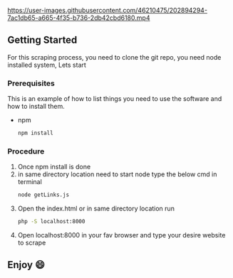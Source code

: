 


https://user-images.githubusercontent.com/46210475/202894294-7ac1db65-a665-4f35-b736-2db42cbd6180.mp4




## Getting Started

For this scraping process, you need to clone the git repo, you need node installed system, Lets start

### Prerequisites

This is an example of how to list things you need to use the software and how to install them.
* npm
  ```sh
  npm install 
  ```

### Procedure


1. Once npm install is done 
2. in same directory location need to start node type the below cmd in terminal
   ```sh
   node getLinks.js
   ```
3. Open the index.html or in same directory location run 
   ```sh
   php -S localhost:8000
   ```
4. Open localhost:8000 in your fav browser and type your desire website to scrape

## Enjoy :smile:
  
